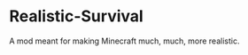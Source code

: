 Realistic-Survival
==================

A mod meant for making Minecraft much, much, more realistic.
